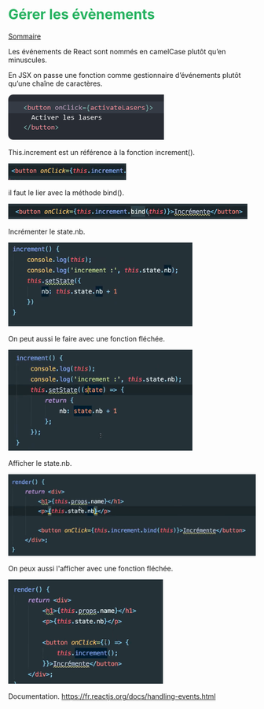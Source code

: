 
# <span style="color: #26B260">**Gérer les évènements**</span>

[Sommaire](./00-Sommaire.md)

Les événements de React sont nommés en camelCase plutôt qu’en minuscules.

En JSX on passe une fonction comme gestionnaire d’événements plutôt qu’une chaîne de caractères.

![img_85.png](images/img_85.png)

This.increment est un référence à la fonction increment().

![img_89.png](images/img_89.png)

il faut le lier avec la méthode bind().

![img_90.png](images/img_90.png)

Incrémenter le state.nb.

![img_91.png](images/img_91.png)

On peut aussi le faire avec une fonction fléchée.

![img_93.png](images/img_93.png)

Afficher le state.nb.

![img_92.png](images/img_92.png)

On peux aussi l'afficher avec une fonction fléchée.

![img_94.png](images/img_94.png)

Documentation.
https://fr.reactjs.org/docs/handling-events.html